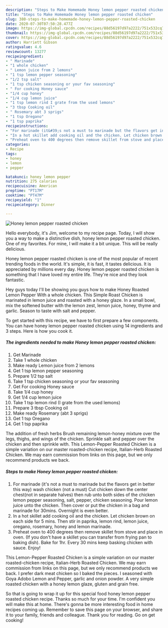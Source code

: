 ```yaml
---
description: "Steps to Make Homemade Honey lemon pepper roasted chicken"
title: "Steps to Make Homemade Honey lemon pepper roasted chicken"
slug: 380-steps-to-make-homemade-honey-lemon-pepper-roasted-chicken
date: 2020-07-30T07:50:28.477Z
image: https://img-global.cpcdn.com/recipes/88d56197d97a2222/751x532cq70/honey-lemon-pepper-roasted-chicken-recipe-main-photo.jpg
thumbnail: https://img-global.cpcdn.com/recipes/88d56197d97a2222/751x532cq70/honey-lemon-pepper-roasted-chicken-recipe-main-photo.jpg
cover: https://img-global.cpcdn.com/recipes/88d56197d97a2222/751x532cq70/honey-lemon-pepper-roasted-chicken-recipe-main-photo.jpg
author: Harriett Gibson
ratingvalue: 4.6
reviewcount: 13277
recipeingredient:
- " Marinade"
- "1 whole chicken"
- " Lemon juice from 2 lemons"
- "1 tsp lemon pepper seasoning"
- "1/2 tsp salt"
- "1 tsp chicken seasoning or your fav seasoning"
- " For cooking Honey sauce"
- "1/4 cup honey"
- "1/4 cup lemon juice"
- "1 tsp lemon rind I grate from the used lemons"
- "3 tbsp Cooking oil"
- " Rosemary abt 3 sprigs"
- "1 tsp Oregano"
- "1 tsp paprika"
recipeinstructions:
- "For marinade (it&#39;s not a must to marinade but the flavors get in better this way) wash chicken (not a must) Cut chicken down the center chest(not in separate halves) then rub unto both sides of the chicken lemon pepper seasoning, salt, pepper, chicken seasoning. Pour lemon juice unto the chicken. Then cover or put the chicken in a bag and marinade for 30mins. Overnight is even better."
- "In a hot skillet add cooking oil and the chicken. Let chicken brown on each side for 5 mins. Then stir in paprika, lemon rind, lemon juice, oregano, rosemary, honey and lemon marinade."
- "Preheat oven to 400 degrees then remove skillet from stove and place in oven. (If you don&#39;t have a skillet you can transfer from frying pan to baking dish). Bake for 1hr. Every 30 mins keep basking chicken with sauce. Enjoy!"
categories:
- Recipe
tags:
- honey
- lemon
- pepper

katakunci: honey lemon pepper 
nutrition: 275 calories
recipecuisine: American
preptime: "PT17M"
cooktime: "PT47M"
recipeyield: "1"
recipecategory: Dinner

---
```



![Honey lemon pepper roasted chicken](https://img-global.cpcdn.com/recipes/88d56197d97a2222/751x532cq70/honey-lemon-pepper-roasted-chicken-recipe-main-photo.jpg)

Hello everybody, it's Jim, welcome to my recipe page. Today, I will show you a way to make a distinctive dish, honey lemon pepper roasted chicken. One of my favorites. For mine, I will make it a bit unique. This will be really delicious.

Honey lemon pepper roasted chicken is one of the most popular of recent trending foods in the world. It's simple, it is fast, it tastes delicious. It is appreciated by millions every day. Honey lemon pepper roasted chicken is something that I have loved my entire life. They're nice and they look fantastic.

Hey guys today I&#39;ll be showing you guys how to make Honey Roasted Lemon Pepper With a whole chicken. This Simple Roast Chicken is marinated in lemon juice and roasted with a honey glaze. In a small bowl, mix the softened butter with the lemon zest, lemon juice, honey, thyme and garlic. Season to taste with salt and pepper.


To get started with this recipe, we have to first prepare a few components. You can have honey lemon pepper roasted chicken using 14 ingredients and 3 steps. Here is how you cook it.

<!--inarticleads1-->

##### The ingredients needed to make Honey lemon pepper roasted chicken:

1. Get  Marinade
1. Take 1 whole chicken
1. Make ready  Lemon juice from 2 lemons
1. Get 1 tsp lemon pepper seasoning
1. Prepare 1/2 tsp salt
1. Take 1 tsp chicken seasoning or your fav seasoning
1. Get  For cooking Honey sauce
1. Take 1/4 cup honey
1. Get 1/4 cup lemon juice
1. Take 1 tsp lemon rind (I grate from the used lemons)
1. Prepare 3 tbsp Cooking oil
1. Make ready  Rosemary (abt 3 sprigs)
1. Get 1 tsp Oregano
1. Get 1 tsp paprika


The addition of fresh herbs Brush remaining lemon-honey mixture over the legs, thighs, and wings of the chicken. Sprinkle salt and pepper over the chicken and then sprinkle with. This Lemon-Pepper Roasted Chicken is a simple variation on our master roasted-chicken recipe, Italian-Herb Roasted Chicken. We may earn commission from links on this page, but we only recommend products we back. 

<!--inarticleads2-->

##### Steps to make Honey lemon pepper roasted chicken:

1. For marinade (it&#39;s not a must to marinade but the flavors get in better this way) wash chicken (not a must) Cut chicken down the center chest(not in separate halves) then rub unto both sides of the chicken lemon pepper seasoning, salt, pepper, chicken seasoning. Pour lemon juice unto the chicken. Then cover or put the chicken in a bag and marinade for 30mins. Overnight is even better.
1. In a hot skillet add cooking oil and the chicken. Let chicken brown on each side for 5 mins. Then stir in paprika, lemon rind, lemon juice, oregano, rosemary, honey and lemon marinade.
1. Preheat oven to 400 degrees then remove skillet from stove and place in oven. (If you don&#39;t have a skillet you can transfer from frying pan to baking dish). Bake for 1hr. Every 30 mins keep basking chicken with sauce. Enjoy!


This Lemon-Pepper Roasted Chicken is a simple variation on our master roasted-chicken recipe, Italian-Herb Roasted Chicken. We may earn commission from links on this page, but we only recommend products we back. I prefer dark meat chicken so I baked the pieces. I seasoned with Goya Adobo Lemon and Pepper, garlic and onion powder. A very simple roasted chicken with a honey lemon glaze, gluten and grain free. 

So that is going to wrap it up for this special food honey lemon pepper roasted chicken recipe. Thanks so much for your time. I'm confident you will make this at home. There's gonna be more interesting food in home recipes coming up. Remember to save this page on your browser, and share it to your family, friends and colleague. Thank you for reading. Go on get cooking!
